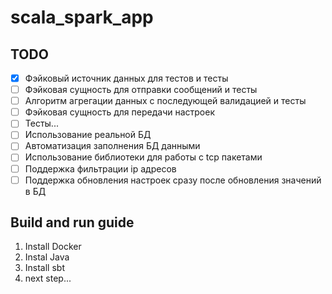 # scala_spark_app

## TODO
- [x] Фэйковый источник данных для тестов и тесты
- [ ] Фэйковая сущность для отправки сообщений и тесты
- [ ] Алгоритм агрегации данных с последующей валидацией и тесты
- [ ] Фэйковая сущность для передачи настроек
- [ ] Тесты...
- [ ] Использование реальной БД
- [ ] Автоматизация заполнения БД данными
- [ ] Использование библиотеки для работы с tcp пакетами
- [ ] Поддержка фильтрации ip адресов
- [ ] Поддержка обновления настроек сразу после обновления значений в БД

## Build and run guide
1. Install Docker
2. Instal Java
3. Install sbt
4. next step...